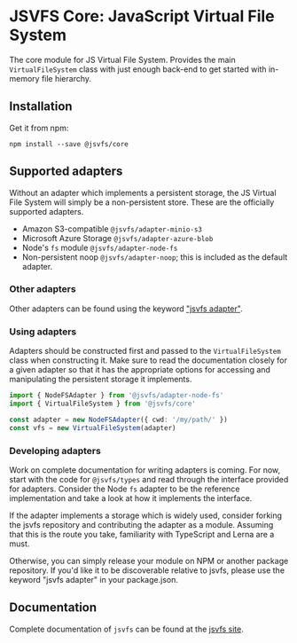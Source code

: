 # JSVFS Core: JavaScript Virtual File System

The core module for JS Virtual File System. Provides the main `VirtualFileSystem` class with just enough back-end to get started with in-memory file hierarchy.

## Installation

Get it from npm:
```shell
npm install --save @jsvfs/core
```

## Supported adapters

Without an adapter which implements a persistent storage, the JS Virtual File System will simply be a non-persistent store. These are the officially supported adapters.

- Amazon S3-compatible `@jsvfs/adapter-minio-s3`
- Microsoft Azure Storage `@jsvfs/adapter-azure-blob`
- Node's `fs` module `@jsvfs/adapter-node-fs`
- Non-persistent noop `@jsvfs/adapter-noop`; this is included as the default adapter.

### Other adapters

Other adapters can be found using the keyword ["jsvfs adapter"](https://www.npmjs.com/search?q=keywords:jsvfs%20adapter).

### Using adapters

Adapters should be constructed first and passed to the `VirtualFileSystem` class when constructing it. Make sure to read the documentation closely for a given adapter so that it has the appropriate options for accessing and manipulating the persistent storage it implements.

```TypeScript
import { NodeFSAdapter } from '@jsvfs/adapter-node-fs'
import { VirtualFileSystem } from '@jsvfs/core'

const adapter = new NodeFSAdapter({ cwd: '/my/path/' })
const vfs = new VirtualFileSystem(adapter)
```

### Developing adapters

Work on complete documentation for writing adapters is coming. For now, start with the code for `@jsvfs/types` and read through the interface provided for adapters. Consider the Node `fs` adapter to be the reference implementation and take a look at how it implements the interface.

If the adapter implements a storage which is widely used, consider forking the jsvfs repository and contributing the adapter as a module. Assuming that this is the route you take, familiarity with TypeScript and Lerna are a must.

Otherwise, you can simply release your module on NPM or another package repository. If you'd like it to be discoverable relative to jsvfs, please use the keyword "jsvfs adapter" in your package.json.

## Documentation

Complete documentation of `jsvfs` can be found at the [jsvfs site](https://ahuggins-nhs.github.io/jsvfs/).
